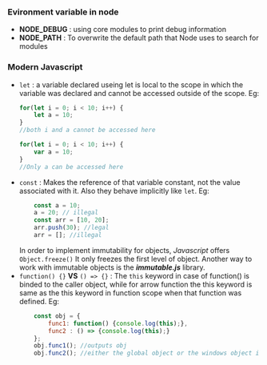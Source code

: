 ### Evironment variable in node
* **NODE_DEBUG** : using core modules to print debug information 
* **NODE_PATH** : To overwrite the default path that Node uses to search for modules 


### Modern Javascript

* `let`  : a variable declared useing let is local to the scope in which the variable was declared and cannot be accessed outside of the scope.
    Eg: 
    ```javascript
    for(let i = 0; i < 10; i++) {
        let a = 10;
    }
    //both i and a cannot be accessed here
    
    for(let i = 0; i < 10; i++) {
        var a = 10;
    }
    //Only a can be accessed here
    
    ```
* `const` : Makes the reference of that variable constant, not the value associated with it. Also they behave implicitly like `let`. Eg:
    ```javascript
        const a = 10;
        a = 20; // illegal
        const arr = [10, 20];
        arr.push(30); //legal
        arr = []; //illegal
    ```
  In order to implement immutability for objects, *Javascript* offers `Object.freeze()` It only freezes the first level of object. Another way to work with immutable objects is the ***immutable.js*** library.
* `function() {}` **VS** `() => {}` : The `this` keyword in case of function() is binded to the caller object, while for arrow function the this keyword is same as the this keyword in function scope when that function was defined. Eg:
    ```javascript
        const obj = {
            func1: function() {console.log(this);},
            func2 : () => {console.log(this);}
        };
        obj.func1(); //outputs obj
        obj.func2(); //either the global object or the windows object in case of browser
    ```